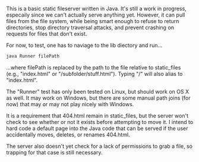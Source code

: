This is a basic static fileserver written in Java. It's still a work in progress, especaily since we can't actually serve anything yet. However, it can pull files from the file system, while being smart enough to refuse to return directories, stop directory traversal attacks, and prevent crashing on requests for files that don't exist.

For now, to test, one has to naviage to the lib diectory and run... 
```bash
java Runner filePath 
```
...where filePath is replaced by the path to the file relative to static_files (e.g., "index.html" or "/subfolder/stuff.html"). Typing "/" will also alias to "index.html".

The "Runner" test has only been tested on Linux, but should work on OS X as well. It may work on Windows, but there are some manual path joins (for now) that may or may not play nicely with Windows.

It is a requirement that 404.html remain in static_files, but the server won't check to see whether or not it exists before attempting to move it. I intend to hard code a default page into the Java code that can be served if the user accidentally moves, deletes, or renames 404.html. 

The server also doesn't yet check for a lack of permissions to grab a file, so trapping for that case is still necessary.
